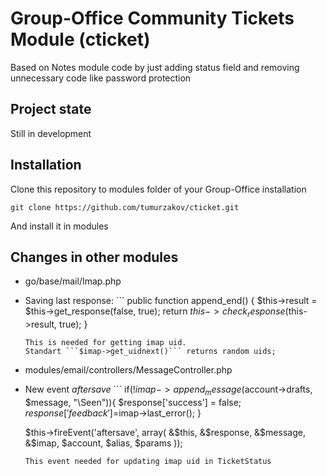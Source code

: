 Group-Office Community Tickets Module (cticket)
===============================================

Based on Notes module code by just adding status field and removing unnecessary code like password protection

Project state
-------------

Still in development

Installation
------------

Clone this repository to modules folder of your Group-Office installation

    git clone https://github.com/tumurzakov/cticket.git

And install it in modules

Changes in other modules
------------------------

* go/base/mail/Imap.php
 * Saving last response: ```
	public function append_end() {
		$this->result = $this->get_response(false, true);
		return  $this->check_response($this->result, true);
	}
    ```
    This is needed for getting imap uid. 
    Standart ```$imap->get_uidnext()``` returns random uids;
* modules/email/controllers/MessageController.php
 * New event *aftersave* ```
    if(!$imap->append_message($account->drafts, $message, "\Seen")){
        $response['success'] = false;
        $response['feedback']=$imap->last_error();
    }

    $this->fireEvent('aftersave', array(
            &$this,
            &$response,
            &$message,
            &$imap,
            $account,
            $alias,
            $params
    ));
    ```
    This event needed for updating imap uid in TicketStatus
